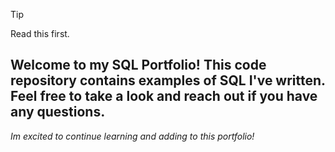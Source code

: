 > [!TIP]
> Read this first.

 ## Welcome to my SQL Portfolio! This code repository contains examples of SQL I've written. Feel free to take a look and reach out if you have any questions.
 *Im excited to continue learning and adding to this portfolio!*
